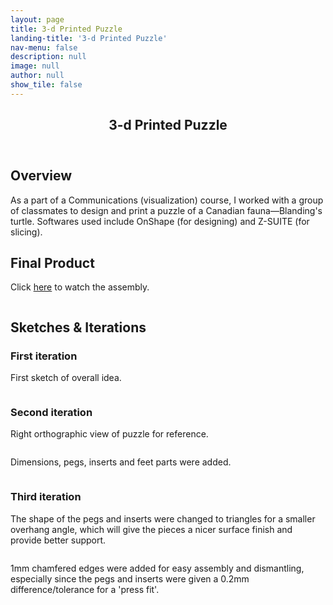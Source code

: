 ```yaml
---
layout: page
title: 3-d Printed Puzzle
landing-title: '3-d Printed Puzzle'
nav-menu: false
description: null
image: null
author: null
show_tile: false
---
```


<!-- Main -->
<div id="main" class="alt">
	
<!-- One -->
<section id="one">
	<div class="inner">
	     <header class="major">
		<h1>3-d Printed Puzzle</h1>
	     </header>

<h2>Overview</h2>
<p>As a part of a Communications (visualization) course, I worked with a group of classmates to design and print a puzzle of a Canadian fauna—Blanding's turtle. Softwares used include OnShape (for designing) and Z-SUITE (for slicing).</p>

<h2>Final Product</h2>
<p>Click <a href="https://www.youtube.com/watch?reload=9&v=ekqtcpqzAVU&feature=youtu.be" target="_blank">here</a> to watch the assembly.</p>
<div class="box alt">
	<div class="row 50% uniform">
		<div class="4u"><span class="image fit"><img src="{% link assets/images/turtle front.png %}" alt="" /></span></div>
		<div class="4u"><span class="image fit"><img src="{% link assets/images/deconstructed turtle.png %}" alt="" /></span></div>
		<div class="4u$"><span class="image fit"><img src="{% link assets/images/turtle top.png %}" alt="" /></span></div>
	</div>
</div>

<h2>Sketches & Iterations</h2>
<h3>First iteration</h3>
<p>First sketch of overall idea.</p>
<span class="image fit"><img src="{% link assets/images/skills.jpg %}" alt="" /></span>
		
<h3>Second iteration</h3>
<p>Right orthographic view of puzzle for reference.</p>
<span class="image fit"><img src="{% link assets/images/orthographic view.png %}" alt="" /></span>
<p>Dimensions, pegs, inserts and feet parts were added.</p>
<div class="box alt">
	<div class="row 50% uniform">
		<div class="4u"><span class="image fit"><img src="{% link assets/images/dimensions added.png %}" alt="" /></span></div>
		<div class="4u"><span class="image fit"><img src="{% link assets/images/highlighted parts.png %}" alt="" /></span></div>
		<div class="4u$"><span class="image fit"><img src="{% link assets/images/with feet.png %}" alt="" /></span></div>
	</div>
</div>
		
<h3>Third iteration</h3>
<p>The shape of the pegs and inserts were changed to triangles for a smaller overhang angle, which will give the pieces a nicer surface finish and provide better support.</p>
<span class="image fit"><img src="{% link assets/images/overhang change.png %}" alt="" /></span>
<p>1mm chamfered edges were added for easy assembly and dismantling, especially since the pegs and inserts were given a 0.2mm difference/tolerance for a 'press fit'.</p>
<span class="image fit"><img src="{% link assets/images/chamfered edges.png %}" alt="" /></span>

